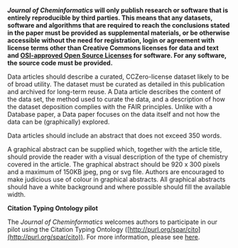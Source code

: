 **_Journal of Cheminformatics_ will only publish research or software that is entirely reproducible by third parties.
This means that any datasets, software and algorithms that are required to reach the conclusions stated in the
paper must be provided as supplemental materials, or be otherwise accessible without the need for registration,
login or agreement with license terms other than Creative Commons licenses for data and text and
[OSI-approved Open Source Licenses](http://opensource.org/licenses/alphabetical)
for software. For any software, the source code must be provided.**

Data articles should describe a curated, CCZero-license dataset likely to be of broad utility. The dataset must
be curated as detailed in this publication and archived for long-term reuse. A Data article describes the content
of the data set, the method used to curate the data, and a description of how the dataset deposition complies with
the FAIR principles. Unlike with a Database paper, a Data paper focuses on the data itself and not how the data
can be (graphically) explored.

Data articles should include an abstract that does not exceed 350 words.

A graphical abstract can be supplied which, together with the article title, should provide the reader with a
visual description of the type of chemistry covered in the article. The graphical abstract should be 920 x 300
pixels and a maximum of 150KB jpeg, png or svg file. Authors are encouraged to make judicious use of colour in
graphical abstracts. All graphical abstracts should have a white background and where possible should fill the
available width.

**Citation Typing Ontology pilot**

The _Journal of Cheminformatics_ welcomes authors to participate in our pilot using the Citation Typing Ontology
([http://purl.org/spar/cito](http://purl.org/spar/cito)). For more information, please see
[here](https://www.biomedcentral.com/collections/c/co/cito).
